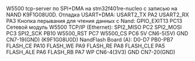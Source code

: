 W5500 tcp-server по SPI+DMA на stm32f401re-nucleo с записью на NAND K9F1G08U0D. 
Отладка USART+DMA:
USART2_TX      PA2
USART2_RX      PA3
Кнопка перывания для чтения данных с Nand:
GPIO_EXIT13    PC13
Сетевой модуль W5500 ТСР/IP (Ethernet):
SPI2_MISO      PC2
SPI2_MOSI      PC3
SPI2_SCK       PB10
W5500_RST      PC7
W5500_CS       PC6
5V             CN6-5(5V)
GND            CN7-19(GND)
(K9F1G08U0D) NandFlash Board (A):
D0-D7          PB0-PB7
FLASH_CE       PA10
FLASH_WE       PA9
FLASH_RE       PA8
FLASH_CLE      PA5
FLASH_ALE      PA6
FLASH_RB       PA7
WP             CN6-4(3V3)
GND            CN7-20(GND)
